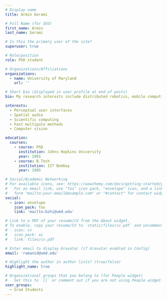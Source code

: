 ```yaml
---
# Display name
title: Armin Gerami

# Full Name (for SEO)
first_name: Armin
last_name: Gerami

# Is this the primary user of the site?
superuser: true

# Role/position
role: PhD student

# Organizations/Affiliations
organizations:
  - name: University of Maryland
    url: ''

# Short bio (displayed in user profile at end of posts)
bio: My research interests include distributed robotics, mobile computing and programmable matter.

interests:
  - Perceptual user interfaces
  - Spatial audio
  - Scientific computing
  - Fast multipole methods
  - Computer vision

education:
  courses:
    - course: PhD
      institution: Johns Hopkins University
      year: 1991
    - course: B.Tech 
      institution: IIT Bombay
      year: 1985

# Social/Academic Networking
# For available icons, see: https://wowchemy.com/docs/getting-started/page-builder/#icons
#   For an email link, use "fas" icon pack, "envelope" icon, and a link in the
#   form "mailto:your-email@example.com" or "#contact" for contact widget.
social:
  - icon: envelope
    icon_pack: fas
    link: 'mailto:bzhi@umd.edu'

# Link to a PDF of your resume/CV from the About widget.
# To enable, copy your resume/CV to `static/files/cv.pdf` and uncomment the lines below.
# - icon: cv
#   icon_pack: ai
#   link: files/cv.pdf

# Enter email to display Gravatar (if Gravatar enabled in Config)
email: 'ramanid@umd.edu'

# Highlight the author in author lists? (true/false)
highlight_name: true

# Organizational groups that you belong to (for People widget)
#   Set this to `[]` or comment out if you are not using People widget.
user_groups:
  - Grad Students
---
```



